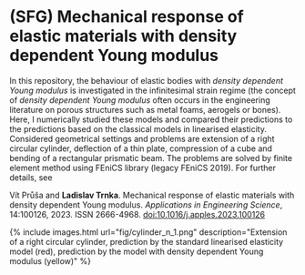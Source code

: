 # (SFG) Mechanical response of elastic materials with density dependent Young modulus

In this repository, the behaviour of elastic bodies with _density dependent Young modulus_ is investigated in the infinitesimal strain regime (the concept of _density dependent Young modulus_ often occurs in the engineering literature on porous structures such as metal foams, aerogels or bones). Here, I numerically studied these models and compared their predictions to the predictions based on the classical models in linearised elasticity. Considered geometrical settings and problems are extension of a right circular cylinder, deflection of a thin plate, compression of a cube and bending of a rectangular prismatic beam. The problems are solved by finite element method using FEniCS library (legacy FEniCS 2019). For further details, see

Vít Průša and **Ladislav Trnka**. Mechanical response of elastic materials with density dependent Young modulus. _Applications in Engineering Science_, 14:100126, 2023. ISSN 2666-4968. [doi:10.1016/j.apples.2023.100126](https://doi.org/10.1016/j.apples.2023.100126)

{% include images.html url="fig/cylinder_n_1.png" description="Extension of a right circular cylinder, prediction by the standard linearised elasticity model (red), prediction by the model with density dependent Young modulus (yellow)" %}
